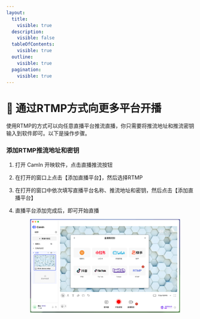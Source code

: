```yaml
---
layout:
  title:
    visible: true
  description:
    visible: false
  tableOfContents:
    visible: true
  outline:
    visible: true
  pagination:
    visible: true
---
```


# 📍 通过RTMP方式向更多平台开播

使用RTMP的方式可以向任意直播平台推流直播，你只需要将推流地址和推流密钥输入到软件即可。以下是操作步骤。

### 添加RTMP推流地址和密钥

1. 打开 CamIn 开映软件，点击直播推流按钮
2. 在打开的窗口上点击【添加直播平台】，然后选择RTMP
3. 在打开的窗口中依次填写直播平台名称、推流地址和密钥，然后点击【添加直播平台】
4.  直播平台添加完成后，即可开始直播

    <figure><img src="../../.gitbook/assets/image (106).png" alt=""><figcaption></figcaption></figure>
